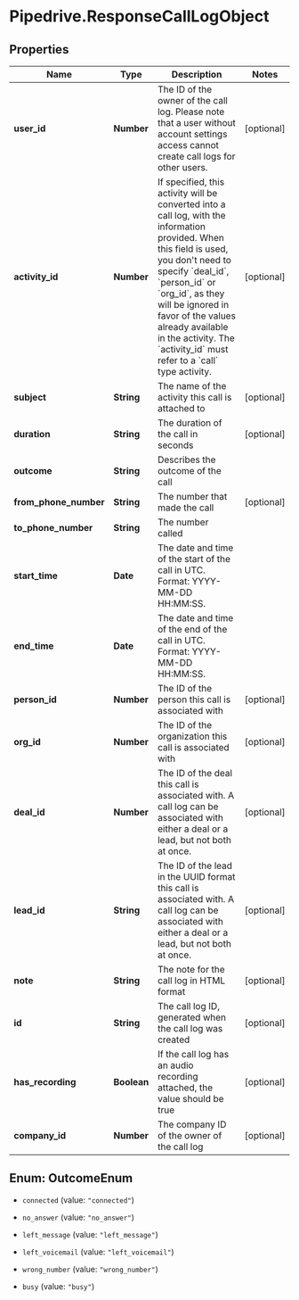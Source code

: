 # Pipedrive.ResponseCallLogObject

## Properties

Name | Type | Description | Notes
------------ | ------------- | ------------- | -------------
**user_id** | **Number** | The ID of the owner of the call log. Please note that a user without account settings access cannot create call logs for other users. | [optional] 
**activity_id** | **Number** | If specified, this activity will be converted into a call log, with the information provided. When this field is used, you don&#39;t need to specify &#x60;deal_id&#x60;, &#x60;person_id&#x60; or &#x60;org_id&#x60;, as they will be ignored in favor of the values already available in the activity. The &#x60;activity_id&#x60; must refer to a &#x60;call&#x60; type activity. | [optional] 
**subject** | **String** | The name of the activity this call is attached to | [optional] 
**duration** | **String** | The duration of the call in seconds | [optional] 
**outcome** | **String** | Describes the outcome of the call | 
**from_phone_number** | **String** | The number that made the call | [optional] 
**to_phone_number** | **String** | The number called | 
**start_time** | **Date** | The date and time of the start of the call in UTC. Format: YYYY-MM-DD HH:MM:SS. | 
**end_time** | **Date** | The date and time of the end of the call in UTC. Format: YYYY-MM-DD HH:MM:SS. | 
**person_id** | **Number** | The ID of the person this call is associated with | [optional] 
**org_id** | **Number** | The ID of the organization this call is associated with | [optional] 
**deal_id** | **Number** | The ID of the deal this call is associated with. A call log can be associated with either a deal or a lead, but not both at once. | [optional] 
**lead_id** | **String** | The ID of the lead in the UUID format this call is associated with. A call log can be associated with either a deal or a lead, but not both at once. | [optional] 
**note** | **String** | The note for the call log in HTML format | [optional] 
**id** | **String** | The call log ID, generated when the call log was created | [optional] 
**has_recording** | **Boolean** | If the call log has an audio recording attached, the value should be true | [optional] 
**company_id** | **Number** | The company ID of the owner of the call log | [optional] 



## Enum: OutcomeEnum


* `connected` (value: `"connected"`)

* `no_answer` (value: `"no_answer"`)

* `left_message` (value: `"left_message"`)

* `left_voicemail` (value: `"left_voicemail"`)

* `wrong_number` (value: `"wrong_number"`)

* `busy` (value: `"busy"`)




